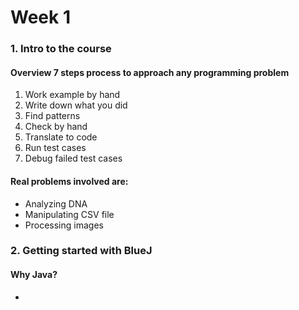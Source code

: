 # Week 1
### 1. Intro to the course
#### Overview 7 steps process to approach any programming problem
1. Work example by hand
2. Write down what you did
3. Find patterns
4. Check by hand
5. Translate to code
6. Run test cases
7. Debug failed test cases

#### Real problems involved are:
- Analyzing DNA
- Manipulating CSV file
- Processing images

### 2. Getting started with BlueJ
#### Why Java?
- 